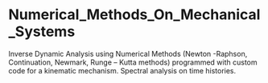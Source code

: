 # Numerical_Methods_On_Mechanical_Systems
Inverse Dynamic Analysis using Numerical Methods (Newton -Raphson, Continuation, Newmark, Runge – Kutta methods) programmed with custom code for a kinematic mechanism. Spectral analysis on time histories.
